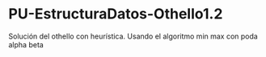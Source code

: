 # PU-EstructuraDatos-Othello1.2
Solución del othello con heurística. Usando el algoritmo min max con poda alpha beta
